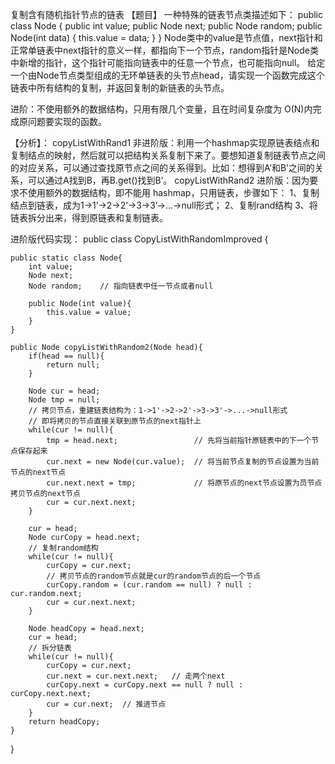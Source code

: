 复制含有随机指针节点的链表
【题目】 一种特殊的链表节点类描述如下：
public class Node {
public int value;
public Node next;
public Node random;
public Node(int data) {
this.value = data;
}
}
Node类中的value是节点值，next指针和正常单链表中next指针的意义一样，都指向下一个节点，random指针是Node类中新增的指针，这个指针可能指向链表中的任意一个节点，也可能指向null。 给定一个由Node节点类型组成的无环单链表的头节点head，请实现一个函数完成这个链表中所有结构的复制，并返回复制的新链表的头节点。

进阶：不使用额外的数据结构，只用有限几个变量，且在时间复杂度为 O(N)内完成原问题要实现的函数。

【分析】：
copyListWithRand1 非进阶版：利用一个hashmap实现原链表结点和复制结点的映射，然后就可以把结构关系复制下来了。要想知道复制链表节点之间的对应关系，可以通过查找原节点之间的关系得到。比如：想得到A’和B’之间的关系，可以通过A找到B，再B.get()找到B’。
copyListWithRand2 进阶版：因为要求不使用额外的数据结构，即不能用 hashmap，只用链表，步骤如下：
1、复制结点到链表，成为1->1’->2->2’->3->3’->…->null形式；
2、复制rand结构
3、将链表拆分出来，得到原链表和复制链表。

进阶版代码实现：
public class CopyListWithRandomImproved {
 
    public static class Node{
        int value;
        Node next;
        Node random;    // 指向链表中任一节点或者null
 
        public Node(int value){
            this.value = value;
        }
    }
 
    public Node copyListWithRandom2(Node head){
        if(head == null){
            return null;
        }
 
        Node cur = head;
        Node tmp = null;
        // 拷贝节点，重建链表结构为：1->1'->2->2'->3->3'->...->null形式
        // 即将拷贝的节点直接关联到原节点的next指针上
        while(cur != null){
            tmp = head.next;                 // 先将当前指针原链表中的下一个节点保存起来
            cur.next = new Node(cur.value);  // 将当前节点复制的节点设置为当前节点的next节点
            cur.next.next = tmp;             // 将原节点的next节点设置为员节点拷贝节点的next节点
            cur = cur.next.next;
        }
 
        cur = head;
        Node curCopy = head.next;
        // 复制random结构
        while(cur != null){
            curCopy = cur.next;
            // 拷贝节点的random节点就是cur的random节点的后一个节点
            curCopy.random = (cur.random == null) ? null : cur.random.next;
            cur = cur.next.next;
        }
 
        Node headCopy = head.next;
        cur = head;
        // 拆分链表
        while(cur != null){
            curCopy = cur.next;
            cur.next = cur.next.next;   // 走两个next
            curCopy.next = curCopy.next == null ? null : curCopy.next.next;
            cur = cur.next;  // 推进节点
        }
        return headCopy;
    }
}
